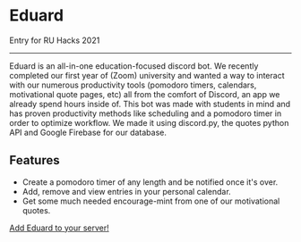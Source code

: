 # Eduard 

Entry for RU Hacks 2021
<hr>

Eduard is an all-in-one education-focused discord bot. We recently completed our first year of (Zoom) university and wanted a way to interact with our numerous productivity tools (pomodoro timers, calendars, motivational quote pages, etc) all from the comfort of Discord, an app we already spend hours inside of. This bot was made with students in mind and has proven productivity methods like scheduling and a pomodoro timer in order to optimize workflow. We made it using discord.py, the quotes python API and Google Firebase for our database.

## Features

* Create a pomodoro timer of any length and be notified once it's over.
* Add, remove and view entries in your personal calendar.
* Get some much needed encourage-mint from one of our motivational quotes.

<a href="https://discord.com/api/oauth2/authorize?client_id=838073242174488626&permissions=523328&scope=bot">Add Eduard to your server!</a>
